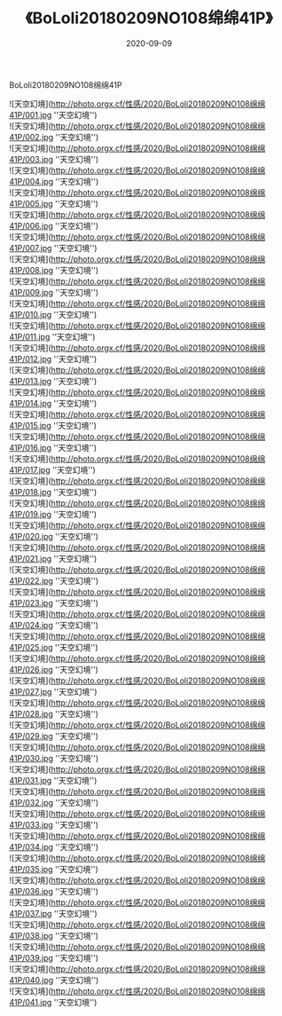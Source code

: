 ﻿---
layout: post
title:  《BoLoli20180209NO108绵绵41P》
date:   2020-09-09
img: http://photo.orgx.cf/性感/2020/BoLoli20180209NO108绵绵41P/000.jpg
tags: [美女, 性感, 泳衣]
---

BoLoli20180209NO108绵绵41P



![天空幻境](http://photo.orgx.cf/性感/2020/BoLoli20180209NO108绵绵41P/001.jpg ''天空幻境'') <br>
![天空幻境](http://photo.orgx.cf/性感/2020/BoLoli20180209NO108绵绵41P/002.jpg ''天空幻境'') <br>
![天空幻境](http://photo.orgx.cf/性感/2020/BoLoli20180209NO108绵绵41P/003.jpg ''天空幻境'') <br>
![天空幻境](http://photo.orgx.cf/性感/2020/BoLoli20180209NO108绵绵41P/004.jpg ''天空幻境'') <br>
![天空幻境](http://photo.orgx.cf/性感/2020/BoLoli20180209NO108绵绵41P/005.jpg ''天空幻境'') <br>
![天空幻境](http://photo.orgx.cf/性感/2020/BoLoli20180209NO108绵绵41P/006.jpg ''天空幻境'') <br>
![天空幻境](http://photo.orgx.cf/性感/2020/BoLoli20180209NO108绵绵41P/007.jpg ''天空幻境'') <br>
![天空幻境](http://photo.orgx.cf/性感/2020/BoLoli20180209NO108绵绵41P/008.jpg ''天空幻境'') <br>
![天空幻境](http://photo.orgx.cf/性感/2020/BoLoli20180209NO108绵绵41P/009.jpg ''天空幻境'') <br>
![天空幻境](http://photo.orgx.cf/性感/2020/BoLoli20180209NO108绵绵41P/010.jpg ''天空幻境'') <br>
![天空幻境](http://photo.orgx.cf/性感/2020/BoLoli20180209NO108绵绵41P/011.jpg ''天空幻境'') <br>
![天空幻境](http://photo.orgx.cf/性感/2020/BoLoli20180209NO108绵绵41P/012.jpg ''天空幻境'') <br>
![天空幻境](http://photo.orgx.cf/性感/2020/BoLoli20180209NO108绵绵41P/013.jpg ''天空幻境'') <br>
![天空幻境](http://photo.orgx.cf/性感/2020/BoLoli20180209NO108绵绵41P/014.jpg ''天空幻境'') <br>
![天空幻境](http://photo.orgx.cf/性感/2020/BoLoli20180209NO108绵绵41P/015.jpg ''天空幻境'') <br>
![天空幻境](http://photo.orgx.cf/性感/2020/BoLoli20180209NO108绵绵41P/016.jpg ''天空幻境'') <br>
![天空幻境](http://photo.orgx.cf/性感/2020/BoLoli20180209NO108绵绵41P/017.jpg ''天空幻境'') <br>
![天空幻境](http://photo.orgx.cf/性感/2020/BoLoli20180209NO108绵绵41P/018.jpg ''天空幻境'') <br>
![天空幻境](http://photo.orgx.cf/性感/2020/BoLoli20180209NO108绵绵41P/019.jpg ''天空幻境'') <br>
![天空幻境](http://photo.orgx.cf/性感/2020/BoLoli20180209NO108绵绵41P/020.jpg ''天空幻境'') <br>
![天空幻境](http://photo.orgx.cf/性感/2020/BoLoli20180209NO108绵绵41P/021.jpg ''天空幻境'') <br>
![天空幻境](http://photo.orgx.cf/性感/2020/BoLoli20180209NO108绵绵41P/022.jpg ''天空幻境'') <br>
![天空幻境](http://photo.orgx.cf/性感/2020/BoLoli20180209NO108绵绵41P/023.jpg ''天空幻境'') <br>
![天空幻境](http://photo.orgx.cf/性感/2020/BoLoli20180209NO108绵绵41P/024.jpg ''天空幻境'') <br>
![天空幻境](http://photo.orgx.cf/性感/2020/BoLoli20180209NO108绵绵41P/025.jpg ''天空幻境'') <br>
![天空幻境](http://photo.orgx.cf/性感/2020/BoLoli20180209NO108绵绵41P/026.jpg ''天空幻境'') <br>
![天空幻境](http://photo.orgx.cf/性感/2020/BoLoli20180209NO108绵绵41P/027.jpg ''天空幻境'') <br>
![天空幻境](http://photo.orgx.cf/性感/2020/BoLoli20180209NO108绵绵41P/028.jpg ''天空幻境'') <br>
![天空幻境](http://photo.orgx.cf/性感/2020/BoLoli20180209NO108绵绵41P/029.jpg ''天空幻境'') <br>
![天空幻境](http://photo.orgx.cf/性感/2020/BoLoli20180209NO108绵绵41P/030.jpg ''天空幻境'') <br>
![天空幻境](http://photo.orgx.cf/性感/2020/BoLoli20180209NO108绵绵41P/031.jpg ''天空幻境'') <br>
![天空幻境](http://photo.orgx.cf/性感/2020/BoLoli20180209NO108绵绵41P/032.jpg ''天空幻境'') <br>
![天空幻境](http://photo.orgx.cf/性感/2020/BoLoli20180209NO108绵绵41P/033.jpg ''天空幻境'') <br>
![天空幻境](http://photo.orgx.cf/性感/2020/BoLoli20180209NO108绵绵41P/034.jpg ''天空幻境'') <br>
![天空幻境](http://photo.orgx.cf/性感/2020/BoLoli20180209NO108绵绵41P/035.jpg ''天空幻境'') <br>
![天空幻境](http://photo.orgx.cf/性感/2020/BoLoli20180209NO108绵绵41P/036.jpg ''天空幻境'') <br>
![天空幻境](http://photo.orgx.cf/性感/2020/BoLoli20180209NO108绵绵41P/037.jpg ''天空幻境'') <br>
![天空幻境](http://photo.orgx.cf/性感/2020/BoLoli20180209NO108绵绵41P/038.jpg ''天空幻境'') <br>
![天空幻境](http://photo.orgx.cf/性感/2020/BoLoli20180209NO108绵绵41P/039.jpg ''天空幻境'') <br>
![天空幻境](http://photo.orgx.cf/性感/2020/BoLoli20180209NO108绵绵41P/040.jpg ''天空幻境'') <br>
![天空幻境](http://photo.orgx.cf/性感/2020/BoLoli20180209NO108绵绵41P/041.jpg ''天空幻境'') <br>